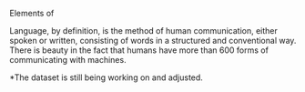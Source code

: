 Elements of

Language, by definition, is the method of human communication, either spoken or written, consisting of words in a structured and conventional way. There is beauty in the fact that humans have more than 600 forms of communicating with machines. 

*The dataset is still being working on and adjusted.